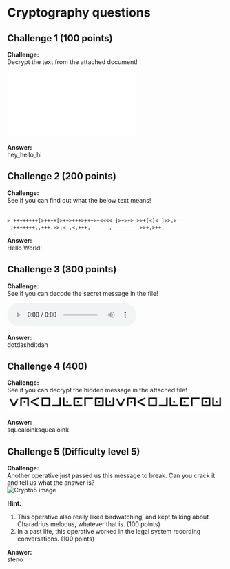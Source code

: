 # Cryptography questions

## Challenge 1 (100 points)
**Challenge:**  
Decrypt the text from the attached document!

![wewillrotyou.txt](wewillrotyou.txt)

**Answer:**  
hey_hello_hi

## Challenge 2 (200 points)
**Challenge:**    
See if you can find out what the below text means!

```

> ++++++++[>++++[>++>+++>+++>+<<<<-]>+>+>->>+[<]<-]>>.>---.+++++++..+++.>>.<-.<.+++.------.--------.>>+.>++.
```
**Answer:**  
Hello World!

## Challenge 3 (300 points)
**Challenge:**  
See if you can decode the secret message in the file!

![sounds.wav](sounds.wav)
<!-- ![Crypto3 image](Crypto3.png) -->

**Answer:**  
dotdashditdah

## Challenge 4 (400)
**Challenge:**  
See if you can decrypt the hidden message in the attached file!
![thenumbersmason.png](thenumbersmason.png)

**Answer:**  
squealoinksquealoink

## Challenge 5 (Difficulty level 5)
**Challenge:**  
Another operative just passed us this message to break. Can you crack it and tell us what the answer is?  
![Crypto5 image](Crypto5.png)

**Hint:**  
1.	This operative also really liked birdwatching, and kept talking about Charadrius melodus, whatever that is. (100 points)
2.	In a past life, this operative worked in the legal system recording conversations. (100 points)

**Answer:**  
steno
